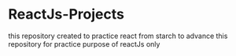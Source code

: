 # ReactJs-Projects
this repository created to practice react from starch to advance this repository for practice purpose of reactJs only
